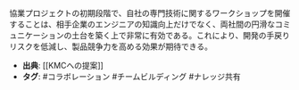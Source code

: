 協業プロジェクトの初期段階で、自社の専門技術に関するワークショップを開催することは、相手企業のエンジニアの知識向上だけでなく、両社間の円滑なコミュニケーションの土台を築く上で非常に有効である。これにより、開発の手戻りリスクを低減し、製品競争力を高める効果が期待できる。

- **出典**: [[KMCへの提案]]
- **タグ**: #コラボレーション #チームビルディング #ナレッジ共有